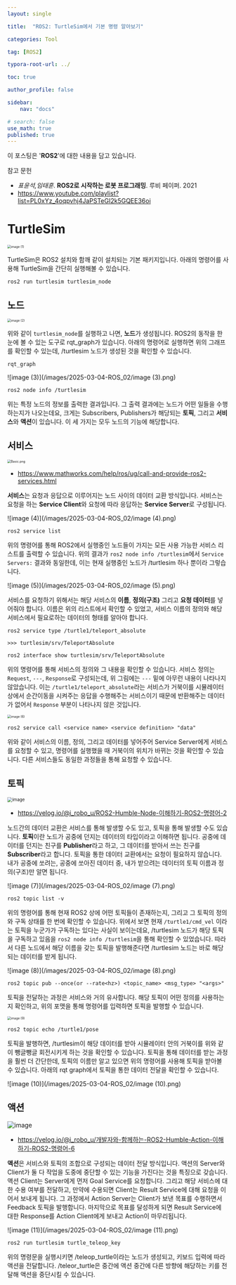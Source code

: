 ```yaml
---
layout: single

title:  "ROS2: TurtleSim에서 기본 명령 알아보기"

categories: Tool

tag: [ROS2]

typora-root-url: ../

toc: true

author_profile: false

sidebar:
    nav: "docs"

# search: false
use_math: true
published: true
---
```






이 포스팅은 '**ROS2**'에 대한 내용을 담고 있습니다.



참고 문헌

- *표윤석,임태훈*. **ROS2로 시작하는 로봇 프로그래밍**. 루비 페이퍼. 2021
- <https://www.youtube.com/playlist?list=PL0xYz_4oqpvhj4JaPSTeGI2k5GQEE36oi>









# TurtleSim

<img src="/images/2025-03-04-ROS_02/image (1).png" alt="image (1)" style="zoom:50%;" />

TurtleSim은 ROS2 설치와 함깨 같이 설치되는 기본 패키지입니다. 아래의 명령어를 사용해 TurtleSim을 간단히 실행해볼 수 있습니다.

```
ros2 run turtlesim turtlesim_node
```







## 노드

<img src="/images/2025-03-04-ROS_02/image (2).png" alt="image (2)" style="zoom:50%;" />

위와 같이 `turtlesim_node`를 실행하고 나면, **노드**가 생성됩니다. ROS2의 동작을 한 눈에 볼 수 있는 도구로 rqt_graph가 있습니다. 아래의 명령어로 실행하면 위의 그래프를 확인할 수 있는데, /turtlesim 노드가 생성된 것을 확인할 수 있습니다.

```
rqt_graph
```



![image (3)](/images/2025-03-04-ROS_02/image (3).png)

```
ros2 node info /turtlesim
```

위는 특정 노드의 정보를 출력한 결과입니다. 그 출력 결과에는 노드가 어떤 일들을 수행하는지가 나오는데요, 크게는 Subscribers, Publishers가 해당되는 **토픽**, 그리고 **서비스**와 **액션**이 있습니다. 이 세 가지는 모두 노드의 기능에 해당합니다. 







## 서비스

<img src="/images/2025-03-04-ROS_02/CallAndProvideROS2ServicesExample_01.png" alt="Basic.png" style="zoom:50%;" />

- <https://www.mathworks.com/help/ros/ug/call-and-provide-ros2-services.html>



**서비스**는 요청과 응답으로 이루어지는 노드 사이의 데이터 교환 방식입니다. 서비스는 요청을 하는 **Service Client**와 요청에 따라 응답하는 **Service Server**로 구성됩니다. 



![image (4)](/images/2025-03-04-ROS_02/image (4).png)

```
ros2 service list
```

위의 명령어를 통해 ROS2에서 실행중인 노드들이 가지는 모든 사용 가능한 서비스 리스트를 출력할 수 있습니다. 위의 결과가 `ros2 node info /turtlesim`에서 `Service Servers:` 결과와 동일한데, 이는 현재 실행중인 노드가 /turtlesim 하나 뿐이라 그렇습니다. 



![image (5)](/images/2025-03-04-ROS_02/image (5).png)

서비스를 요청하기 위해서는 해당 서비스의 **이름**, **정의(구조)** 그리고 **요청 데이터**를 넣어줘야 합니다. 이름은 위의 리스트에서 확인할 수 있었고, 서비스 이름의 정의와 해당 서비스에서 필요로하는 데이터의 형태를 알아야 합니다.



```
ros2 service type /turtle1/teleport_absolute

>>> turtlesim/srv/TeleportAbsolute
```

```
ros2 interface show turtlesim/srv/TeleportAbsolute
```

위의 명령어를 통해 서비스의 정의와 그 내용을 확인할 수 있습니다. 서비스 정의는 `Request`, `---`, `Response`로 구성되는데, 위 그림에는 `---` 밑에 아무런 내용이 나타나지 않았습니다. 이는 `/turtle1/teleport_absolute`라는 서비스가 거북이를 시뮬레이터 상에서 순간이동을 시켜주는 응답을 수행해주는 서비스이기 때문에 반환해주는 데이터가 없어서 `Response` 부분이 나타나지 않은 것입니다.



<img src="/images/2025-03-04-ROS_02/image (6).png" alt="image (6)" style="zoom:50%;" />

```
ros2 service call <service name> <service definition> "data"
```

위와 같이 서비스의 이름, 정의, 그리고 데이터를 넣어주어 Service Server에게 서비스를 요청할 수 있고, 명령어를 실행했을 때 거북이의 위치가 바뀌는 것을 확인할 수 있습니다. 다른 서비스들도 동일한 과정들을 통해 요청할 수 있습니다.







## 토픽

<img src="/images/2025-03-04-ROS_02/image.gif" alt="image" style="zoom:70%;" />



- <https://velog.io/@i_robo_u/ROS2-Humble-Node-이해하기-ROS2-명령어-2>



노드간의 데이터 교환은 서비스를 통해 발생할 수도 있고, 토픽을 통해 발생할 수도 있습니다. **토픽**이란 노드가 공중에 던지는 데이터의 타입이라고 이해하면 됩니다. 공중에 데이터를 던지는 친구를 **Publisher**라고 하고, 그 데이터를 받아서 쓰는 친구를 **Subscriber**라고 합니다. 토픽을 통한 데이터 교환에서는 요청이 필요하지 않습니다. 내가 공중에 쏘려는, 공중에 쏘아진 데이터 중, 내가 받으려는 데이터의 토픽 이름과 정의(구조)만 알면 됩니다.



![image (7)](/images/2025-03-04-ROS_02/image (7).png)

```
ros2 topic list -v
```

위의 명령어를 통해 현재 ROS2 상에 어떤 토픽들이 존재하는지, 그리고 그 토픽의 정의와 구독 상태를 한 번에 확인할 수 있습니다. 위에서 보면 현재 `/turtle1/cmd_vel` 이라는 토픽을 누군가가 구독하는 있다는 사실이 보이는데요, /turtlesim 노드가 해당 토픽을 구독하고 있음을 `ros2 node info /turtlesim`을 통해 확인할 수 있었습니다. 따라서 다른 노드에서 해당 이름을 갖는 토픽을 발행해준다면 /turtlesim 노드는 바로 해당되는 데이터를 받게 됩니다.



![image (8)](/images/2025-03-04-ROS_02/image (8).png)

```
ros2 topic pub --once(or --rate<hz>) <topic_name> <msg_type> "<args>"
```

토픽을 전달하는 과정은 서비스와 거의 유사합니다. 해당 토픽이 어떤 정의를 사용하는지 확인하고, 위의 포맷을 통해 명령어를 입력하면 토픽을 발행할 수 있습니다. 



<img src="/images/2025-03-04-ROS_02/image (9).png" alt="image (9)" style="zoom:50%;" />

```
ros2 topic echo /turtle1/pose
```

토픽을 발행하면, /turtlesim이 해당 데이터를 받아 시뮬레이터 안의 거북이를 위와 같이 뺑글뺑글 회전시키게 하는 것을 확인할 수 있습니다. 토픽을 통해 데이터를 받는 과정을 훨씬 더 간단한데, 토픽의 이름만 알고 있으면 위의 명령어를 사용해 토픽을 받아볼 수 있습니다. 아래의 rqt graph에서 토픽을 통한 데이터 전달을 확인할 수 있습니다.



![image (10)](/images/2025-03-04-ROS_02/image (10).png)







## 액션

![image](/images/2025-03-04-ROS_02/image-1074265.gif)

- <https://velog.io/@i_robo_u/개발자와-함께하는-ROS2-Humble-Action-이해하기-ROS2-명령어-6>



**액션**은 서비스와 토픽의 조합으로 구성되는 데이터 전달 방식입니다. 액션의 Server와 Client가 둘 다 작업을 도중에 중단할 수 있는 기능을 가진다는 것을 특징으로 갖습니다. 액션 Client는 Server에게 먼저 Goal Service를 요청합니다. 그리고 해당 서비스에 대한 수용 여부를 전달하고, 만약에 수용되면 Client는 Result Service에 대해 요청을 이어서 보내게 됩니다. 그 과정에서 Action Server는 Client가 보낸 목표를 수행하면서 Feedback 토픽을 발행합니다. 마지막으로 목표를 달성하게 되면 Result Service에 대한 Response를 Action Client에게 보내고 Action이 마무리됩니다.



![image (11)](/images/2025-03-04-ROS_02/image (11).png)

```
ros2 run turtlesim turtle_teleop_key
```

위의 명령문을 실행시키면 /teleop_turtle이라는 노드가 생성되고, 키보드 입력에 따라 액션을 전달합니다. /teleor_turtle은 중간에 액션 중간에 다른 방향에 해당하는 키를 전달해 액션을 중단시킬 수 있습니다. 



